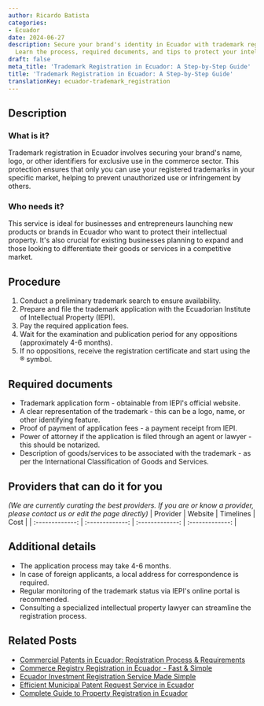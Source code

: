 ```yaml
---
author: Ricardo Batista
categories:
- Ecuador
date: 2024-06-27
description: Secure your brand's identity in Ecuador with trademark registration.
  Learn the process, required documents, and tips to protect your intellectual property.
draft: false
meta_title: 'Trademark Registration in Ecuador: A Step-by-Step Guide'
title: 'Trademark Registration in Ecuador: A Step-by-Step Guide'
translationKey: ecuador-trademark_registration
---
```



## Description
### What is it?
Trademark registration in Ecuador involves securing your brand's name, logo, or other identifiers for exclusive use in the commerce sector. This protection ensures that only you can use your registered trademarks in your specific market, helping to prevent unauthorized use or infringement by others.

### Who needs it?
This service is ideal for businesses and entrepreneurs launching new products or brands in Ecuador who want to protect their intellectual property. It's also crucial for existing businesses planning to expand and those looking to differentiate their goods or services in a competitive market.

## Procedure

1. Conduct a preliminary trademark search to ensure availability.
2. Prepare and file the trademark application with the Ecuadorian Institute of Intellectual Property (IEPI).
3. Pay the required application fees.
4. Wait for the examination and publication period for any oppositions (approximately 4-6 months).
5. If no oppositions, receive the registration certificate and start using the ® symbol.


## Required documents

- Trademark application form - obtainable from IEPI's official website.
- A clear representation of the trademark - this can be a logo, name, or other identifying feature.
- Proof of payment of application fees - a payment receipt from IEPI.
- Power of attorney if the application is filed through an agent or lawyer - this should be notarized.
- Description of goods/services to be associated with the trademark - as per the International Classification of Goods and Services.


## Providers that can do it for you
_(We are currently curating the best providers. If you are or know a provider, please contact us or edit the page directly)_
| Provider        |     Website     |     Timelines    |       Cost      |
| :-------------: | :-------------: |  :-------------: | :-------------: |

## Additional details

- The application process may take 4-6 months.
- In case of foreign applicants, a local address for correspondence is required.
- Regular monitoring of the trademark status via IEPI's online portal is recommended.
- Consulting a specialized intellectual property lawyer can streamline the registration process.




## Related Posts

- [Commercial Patents in Ecuador: Registration Process & Requirements](https://tramitit.com/guides/ecuador/commercial_patent_request/)
- [Commerce Registry Registration in Ecuador - Fast & Simple](https://tramitit.com/guides/ecuador/commerce_registry_registration/)
- [Ecuador Investment Registration Service Made Simple](https://tramitit.com/guides/ecuador/investment_registry_registration/)
- [Efficient Municipal Patent Request Service in Ecuador](https://tramitit.com/guides/ecuador/municipal_patent_request/)
- [Complete Guide to Property Registration in Ecuador](https://tramitit.com/guides/ecuador/property_registration/)